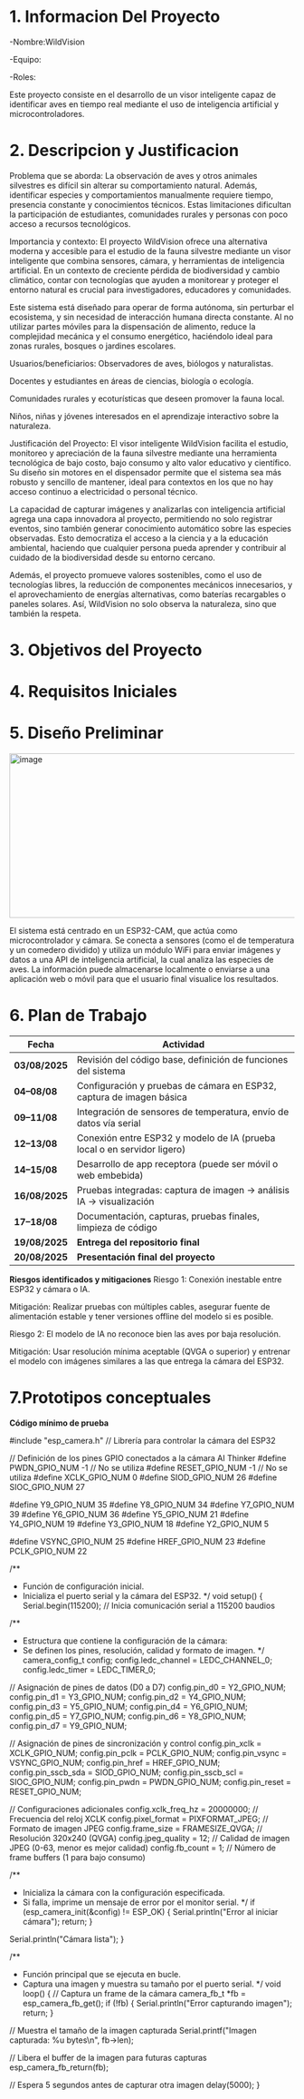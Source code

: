 # 1. Informacion Del Proyecto
-Nombre:WildVision

-Equipo:

-Roles:

Este proyecto consiste en el desarrollo de un visor inteligente capaz de identificar aves en tiempo real mediante el uso de inteligencia artificial y microcontroladores.

# 2. Descripcion y Justificacion 

Problema que se aborda:
La observación de aves y otros animales silvestres es difícil sin alterar su comportamiento natural. Además, identificar especies y comportamientos manualmente requiere tiempo, presencia constante y conocimientos técnicos. Estas limitaciones dificultan la participación de estudiantes, comunidades rurales y personas con poco acceso a recursos tecnológicos.

Importancia y contexto:
El proyecto WildVision ofrece una alternativa moderna y accesible para el estudio de la fauna silvestre mediante un visor inteligente que combina sensores, cámara, y herramientas de inteligencia artificial. En un contexto de creciente pérdida de biodiversidad y cambio climático, contar con tecnologías que ayuden a monitorear y proteger el entorno natural es crucial para investigadores, educadores y comunidades.

Este sistema está diseñado para operar de forma autónoma, sin perturbar el ecosistema, y sin necesidad de interacción humana directa constante. Al no utilizar partes móviles para la dispensación de alimento, reduce la complejidad mecánica y el consumo energético, haciéndolo ideal para zonas rurales, bosques o jardines escolares.

Usuarios/beneficiarios:
Observadores de aves, biólogos y naturalistas.

Docentes y estudiantes en áreas de ciencias, biología o ecología.

Comunidades rurales y ecoturísticas que deseen promover la fauna local.

Niños, niñas y jóvenes interesados en el aprendizaje interactivo sobre la naturaleza.

Justificación del Proyecto:
El visor inteligente WildVision facilita el estudio, monitoreo y apreciación de la fauna silvestre mediante una herramienta tecnológica de bajo costo, bajo consumo y alto valor educativo y científico. Su diseño sin motores en el dispensador permite que el sistema sea más robusto y sencillo de mantener, ideal para contextos en los que no hay acceso continuo a electricidad o personal técnico.

La capacidad de capturar imágenes y analizarlas con inteligencia artificial agrega una capa innovadora al proyecto, permitiendo no solo registrar eventos, sino también generar conocimiento automático sobre las especies observadas. Esto democratiza el acceso a la ciencia y a la educación ambiental, haciendo que cualquier persona pueda aprender y contribuir al cuidado de la biodiversidad desde su entorno cercano.

Además, el proyecto promueve valores sostenibles, como el uso de tecnologías libres, la reducción de componentes mecánicos innecesarios, y el aprovechamiento de energías alternativas, como baterías recargables o paneles solares. Así, WildVision no solo observa la naturaleza, sino que también la respeta.
# 3. Objetivos del Proyecto




# 4. Requisitos Iniciales 



# 5. Diseño Preliminar

<img width="1280" height="290" alt="image" src="https://github.com/user-attachments/assets/b9e35859-a9e2-4888-bd11-1b0affd8ba40" />

El sistema está centrado en un ESP32-CAM, que actúa como microcontrolador y cámara. Se conecta a sensores (como el de temperatura y un comedero dividido) y utiliza un módulo WiFi para enviar imágenes y datos a una API de inteligencia artificial, la cual analiza las especies de aves. La información puede almacenarse localmente o enviarse a una aplicación web o móvil para que el usuario final visualice los resultados.



# 6. Plan de Trabajo 
| Fecha          | Actividad                                                               |
| -------------- | ----------------------------------------------------------------------- |
| **03/08/2025** | Revisión del código base, definición de funciones del sistema           |
| **04–08/08**   | Configuración y pruebas de cámara en ESP32, captura de imagen básica    |
| **09–11/08**   | Integración de sensores de temperatura, envío de datos vía serial       |
| **12–13/08**   | Conexión entre ESP32 y modelo de IA (prueba local o en servidor ligero) |
| **14–15/08**   | Desarrollo de app receptora (puede ser móvil o web embebida)            |
| **16/08/2025** | Pruebas integradas: captura de imagen → análisis IA → visualización     |
| **17–18/08**   | Documentación, capturas, pruebas finales, limpieza de código            |
| **19/08/2025** |  **Entrega del repositorio final**                                      |
| **20/08/2025** |  **Presentación final del proyecto**                                    |

**Riesgos identificados y mitigaciones**
Riesgo 1: Conexión inestable entre ESP32 y cámara o IA.

Mitigación: Realizar pruebas con múltiples cables, asegurar fuente de alimentación estable y tener versiones offline del modelo si es posible.

Riesgo 2: El modelo de IA no reconoce bien las aves por baja resolución.

Mitigación: Usar resolución mínima aceptable (QVGA o superior) y entrenar el modelo con imágenes similares a las que entrega la cámara del ESP32.

# 7.Prototipos conceptuales
**Código mínimo de prueba**

#include "esp_camera.h"  // Librería para controlar la cámara del ESP32

// Definición de los pines GPIO conectados a la cámara AI Thinker
#define PWDN_GPIO_NUM    -1   // No se utiliza
#define RESET_GPIO_NUM   -1   // No se utiliza
#define XCLK_GPIO_NUM     0
#define SIOD_GPIO_NUM    26
#define SIOC_GPIO_NUM    27

#define Y9_GPIO_NUM      35
#define Y8_GPIO_NUM      34
#define Y7_GPIO_NUM      39
#define Y6_GPIO_NUM      36
#define Y5_GPIO_NUM      21
#define Y4_GPIO_NUM      19
#define Y3_GPIO_NUM      18
#define Y2_GPIO_NUM       5

#define VSYNC_GPIO_NUM   25
#define HREF_GPIO_NUM    23
#define PCLK_GPIO_NUM    22

/**
 * Función de configuración inicial.
 * Inicializa el puerto serial y la cámara del ESP32.
 */
void setup() {
  Serial.begin(115200);  // Inicia comunicación serial a 115200 baudios

  /**
   * Estructura que contiene la configuración de la cámara:
   * Se definen los pines, resolución, calidad y formato de imagen.
   */
  camera_config_t config;
  config.ledc_channel = LEDC_CHANNEL_0;
  config.ledc_timer = LEDC_TIMER_0;
  
  // Asignación de pines de datos (D0 a D7)
  config.pin_d0 = Y2_GPIO_NUM;
  config.pin_d1 = Y3_GPIO_NUM;
  config.pin_d2 = Y4_GPIO_NUM;
  config.pin_d3 = Y5_GPIO_NUM;
  config.pin_d4 = Y6_GPIO_NUM;
  config.pin_d5 = Y7_GPIO_NUM;
  config.pin_d6 = Y8_GPIO_NUM;
  config.pin_d7 = Y9_GPIO_NUM;

  // Asignación de pines de sincronización y control
  config.pin_xclk = XCLK_GPIO_NUM;
  config.pin_pclk = PCLK_GPIO_NUM;
  config.pin_vsync = VSYNC_GPIO_NUM;
  config.pin_href = HREF_GPIO_NUM;
  config.pin_sscb_sda = SIOD_GPIO_NUM;
  config.pin_sscb_scl = SIOC_GPIO_NUM;
  config.pin_pwdn = PWDN_GPIO_NUM;
  config.pin_reset = RESET_GPIO_NUM;

  // Configuraciones adicionales
  config.xclk_freq_hz = 20000000;        // Frecuencia del reloj XCLK
  config.pixel_format = PIXFORMAT_JPEG;  // Formato de imagen JPEG
  config.frame_size = FRAMESIZE_QVGA;    // Resolución 320x240 (QVGA)
  config.jpeg_quality = 12;              // Calidad de imagen JPEG (0-63, menor es mejor calidad)
  config.fb_count = 1;                   // Número de frame buffers (1 para bajo consumo)

  /**
   * Inicializa la cámara con la configuración especificada.
   * Si falla, imprime un mensaje de error por el monitor serial.
   */
  if (esp_camera_init(&config) != ESP_OK) {
    Serial.println("Error al iniciar cámara");
    return;
  }

  Serial.println("Cámara lista");
}

/**
 * Función principal que se ejecuta en bucle.
 * Captura una imagen y muestra su tamaño por el puerto serial.
 */
void loop() {
  // Captura un frame de la cámara
  camera_fb_t *fb = esp_camera_fb_get();
  if (!fb) {
    Serial.println("Error capturando imagen");
    return;
  }

  // Muestra el tamaño de la imagen capturada
  Serial.printf("Imagen capturada: %u bytes\n", fb->len);

  // Libera el buffer de la imagen para futuras capturas
  esp_camera_fb_return(fb);

  // Espera 5 segundos antes de capturar otra imagen
  delay(5000);
}

